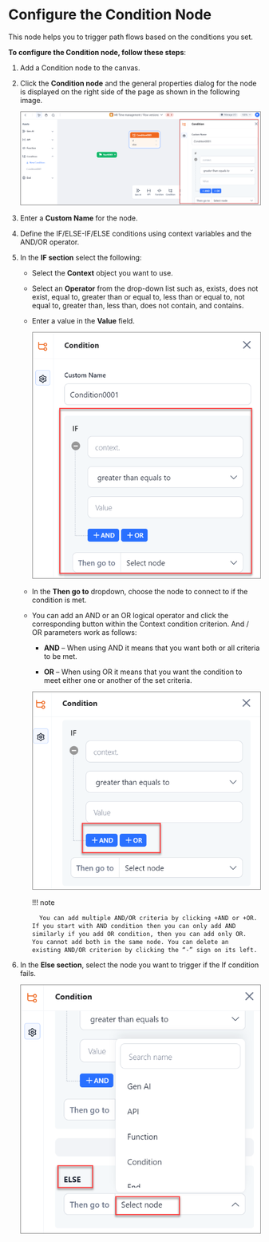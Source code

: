 # Configure the Condition Node

This node helps you to trigger path flows based on the conditions you set.

**To configure the Condition node, follow these steps**:

1. Add a Condition node to the canvas.
2. Click the **Condition node** and the general properties dialog for the node is displayed on the right side of the page as shown in the following image.

    <img src="../images/configure-the-condition-node.png" alt="Configure the Condition Node" title="Configure the Condition Node" style="border: 1px solid gray; zoom:80%;">
    
1. Enter a **Custom Name** for the node.
2. Define the IF/ELSE-IF/ELSE conditions using context variables and the AND/OR operator.
3. In the **IF section** select the following:

    * Select the **Context** object you want to use.
 
    * Select an **Operator** from the drop-down list such as, exists, does not exist, equal to, greater than or equal to, less than or equal to, not equal to, greater than, less than, does not contain, and contains.

    * Enter a value in the **Value** field.

        <img src="../images/if-condition.png" alt="If Condition" title="If Condition" style="border: 1px solid gray; zoom:80%;">


    * In the **Then go to** dropdown, choose the node to connect to if the condition is met.

    * You can add an AND or an OR logical operator and click the corresponding button within the Context condition criterion. And / OR parameters work as follows:


        * **AND** – When using AND it means that you want both or all criteria to be met.


        * **OR** – When using OR it means that you want the condition to meet either one or another of the set criteria.

        <img src="../images/and-or-logic-in -if-condition.png" alt="And or Logic in If Condition" title="And or Logic in If Condition" style="border: 1px solid gray; zoom:80%;">

        !!! note

            You can add multiple AND/OR criteria by clicking +AND or +OR. If you start with AND condition then you can only add AND similarly if you add OR condition, then you can add only OR. You cannot add both in the same node. You can delete an existing AND/OR criterion by clicking the “-” sign on its left.


1. In the **Else section**, select the node you want to trigger if the If condition fails.

    <img src="../images/else-select-node-in-condition-node.png" alt="Else Select Node in Condition Node" title="Else Select Node in Condition Node" style="border: 1px solid gray; zoom:80%;">

